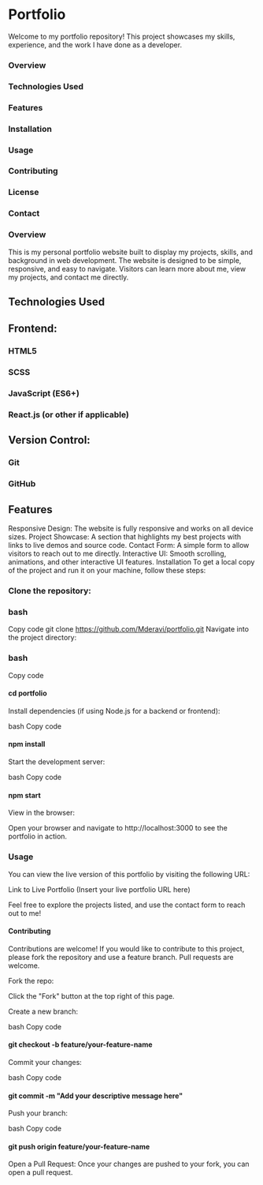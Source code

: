 # Portfolio

Welcome to my portfolio repository! This project showcases my skills, experience, and the work I have done as a developer.

### Overview

### Technologies Used

### Features

### Installation

### Usage

### Contributing

### License

### Contact

### Overview

This is my personal portfolio website built to display my projects, skills, and background in web development. The website is designed to be simple, responsive, and easy to navigate. Visitors can learn more about me, view my projects, and contact me directly.

## Technologies Used

## Frontend:

### HTML5

### SCSS

### JavaScript (ES6+)

### React.js (or other if applicable)

## Version Control:

### Git

### GitHub

## Features

Responsive Design: The website is fully responsive and works on all device sizes.
Project Showcase: A section that highlights my best projects with links to live demos and source code.
Contact Form: A simple form to allow visitors to reach out to me directly.
Interactive UI: Smooth scrolling, animations, and other interactive UI features.
Installation
To get a local copy of the project and run it on your machine, follow these steps:

### Clone the repository:

### bash

Copy code
git clone https://github.com/Mderavi/portfolio.git
Navigate into the project directory:

### bash

Copy code

#### cd portfolio

Install dependencies (if using Node.js for a backend or frontend):

bash
Copy code

#### npm install

Start the development server:

bash
Copy code

#### npm start

View in the browser:

Open your browser and navigate to http://localhost:3000 to see the portfolio in action.

### Usage

You can view the live version of this portfolio by visiting the following URL:

Link to Live Portfolio (Insert your live portfolio URL here)

Feel free to explore the projects listed, and use the contact form to reach out to me!

#### Contributing

Contributions are welcome! If you would like to contribute to this project, please fork the repository and use a feature branch. Pull requests are welcome.

Fork the repo:

Click the "Fork" button at the top right of this page.

Create a new branch:

bash
Copy code

#### git checkout -b feature/your-feature-name

Commit your changes:

bash
Copy code

#### git commit -m "Add your descriptive message here"

Push your branch:

bash
Copy code

#### git push origin feature/your-feature-name

Open a Pull Request: Once your changes are pushed to your fork, you can open a pull request.
